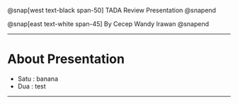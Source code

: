 
@snap[west text-black span-50]
TADA Review Presentation
@snapend

@snap[east text-white span-45]
By
Cecep Wandy Irawan
@snapend

---

# About Presentation

- Satu : banana
- Dua : test

---
